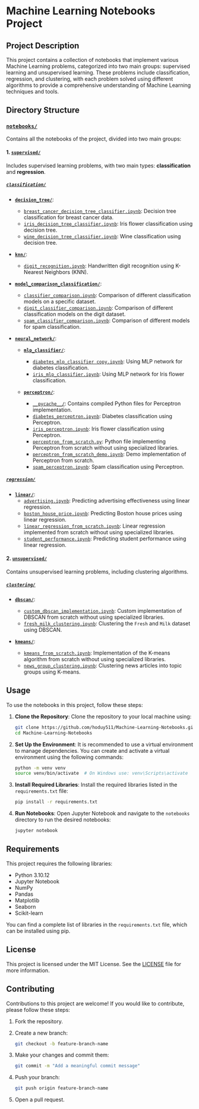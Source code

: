 # Machine Learning Notebooks Project

## Project Description
This project contains a collection of notebooks that implement various Machine Learning problems, categorized into two main groups: supervised learning and unsupervised learning. These problems include classification, regression, and clustering, with each problem solved using different algorithms to provide a comprehensive understanding of Machine Learning techniques and tools.

## Directory Structure

### [`notebooks/`](notebooks)
Contains all the notebooks of the project, divided into two main groups:

#### 1. [`supervised/`](notebooks/supervised)
Includes supervised learning problems, with two main types: **classification** and **regression**.

##### [`classification/`](notebooks/supervised/classification)
- **[`decision_tree/`](notebooks/supervised/classification/decison_tree)**: 
  - [`breast_cancer_decision_tree_classifier.ipynb`](notebooks/supervised/classification/decison_tree/breast_cancer_decision_tree_classifier.ipynb): Decision tree classification for breast cancer data.
  - [`iris_decision_tree_classifier.ipynb`](notebooks/supervised/classification/decison_tree/iris_decision_tree_classifier.ipynb): Iris flower classification using decision tree.
  - [`wine_decision_tree_classifier.ipynb`](notebooks/supervised/classification/decison_tree/wine_decision_tree_classifier.ipynb): Wine classification using decision tree.

- **[`knn/`](notebooks/supervised/classification/knn)**:
  - [`digit_recognition.ipynb`](notebooks/supervised/classification/knn/digit_recognition.ipynb): Handwritten digit recognition using K-Nearest Neighbors (KNN).

- **[`model_comparison_classification/`](notebooks/supervised/classification/model_comparison_classification)**:
  - [`classifier_comparison.ipynb`](notebooks/supervised/classification/model_comparison_classification/classifier_comparison.ipynb): Comparison of different classification models on a specific dataset.
  - [`digit_classifier_comparison.ipynb`](notebooks/supervised/classification/model_comparison_classification/digit_classifier_comparison.ipynb): Comparison of different classification models on the digit dataset.
  - [`spam_classifier_comparison.ipynb`](notebooks/supervised/classification/model_comparison_classification/spam_classifier_comparison.ipynb): Comparison of different models for spam classification.

- **[`neural_network/`](notebooks/supervised/classification/neural_network)**:
  - **[`mlp_classifier/`](notebooks/supervised/classification/neural_network/mlp_classifier)**:
    - [`diabetes_mlp_classifier copy.ipynb`](notebooks/supervised/classification/neural_network/mlp_classifier/diabetes_mlp_classifier%20copy.ipynb): Using MLP network for diabetes classification.
    - [`iris_mlp_classifier.ipynb`](notebooks/supervised/classification/neural_network/mlp_classifier/iris_mlp_classifier.ipynb): Using MLP network for Iris flower classification.
  
  - **[`perceptron/`](notebooks/supervised/classification/neural_network/perceptron)**:
    - [`__pycache__/`](notebooks/supervised/classification/neural_network/perceptron/__pycache__): Contains compiled Python files for Perceptron implementation.
    - [`diabetes_perceptron.ipynb`](notebooks/supervised/classification/neural_network/perceptron/diabetes_perceptron.ipynb): Diabetes classification using Perceptron.
    - [`iris_perceptron.ipynb`](notebooks/supervised/classification/neural_network/perceptron/iris_perceptron.ipynb): Iris flower classification using Perceptron.
    - [`perceptron_from_scratch.py`](notebooks/supervised/classification/neural_network/perceptron/perceptron_from_scratch.py): Python file implementing Perceptron from scratch without using specialized libraries.
    - [`perceptron_from_scratch_demo.ipynb`](notebooks/supervised/classification/neural_network/perceptron/perceptron_from_scratch_demo.ipynb): Demo implementation of Perceptron from scratch.
    - [`spam_perceptron.ipynb`](notebooks/supervised/classification/neural_network/perceptron/spam_perceptron.ipynb): Spam classification using Perceptron.

##### [`regression/`](notebooks/supervised/regression)
- **[`linear/`](notebooks/supervised/regression/linear)**:
  - [`advertising.ipynb`](notebooks/supervised/regression/linear/advertising.ipynb): Predicting advertising effectiveness using linear regression.
  - [`boston_house_price.ipynb`](notebooks/supervised/regression/linear/boston_house_price.ipynb): Predicting Boston house prices using linear regression.
  - [`linear_regression_from_scratch.ipynb`](notebooks/supervised/regression/linear/linear_regression_from_scratch.ipynb): Linear regression implemented from scratch without using specialized libraries.
  - [`student_performance.ipynb`](notebooks/supervised/regression/linear/student_performance.ipynb): Predicting student performance using linear regression.

#### 2. [`unsupervised/`](notebooks/unsupervised)
Contains unsupervised learning problems, including clustering algorithms.

##### [`clustering/`](notebooks/unsupervised/clustering)
- **[`dbscan/`](notebooks/unsupervised/clustering/dbscan)**:
  - [`custom_dbscan_implementation.ipynb`](notebooks/unsupervised/clustering/dbscan/custom_dbscan_implementation.ipynb): Custom implementation of DBSCAN from scratch without using specialized libraries.
  - [`fresh_milk_clustering.ipynb`](notebooks/unsupervised/clustering/dbscan/fresh_milk_clustering.ipynb): Clustering the `Fresh` and `Milk` dataset using DBSCAN.

- **[`kmeans/`](notebooks/unsupervised/clustering/kmeans)**:
  - [`kmeans_from_scratch.ipynb`](notebooks/unsupervised/clustering/kmeans/kmeans_from_scratch.ipynb): Implementation of the K-means algorithm from scratch without using specialized libraries.
  - [`news_group_clustering.ipynb`](notebooks/unsupervised/clustering/kmeans/news_group_clustering.ipynb): Clustering news articles into topic groups using K-means.

## Usage

To use the notebooks in this project, follow these steps:

1. **Clone the Repository**: Clone the repository to your local machine using:
   ```bash
   git clone https://github.com/hoduy511/Machine-Learning-Notebooks.git
   cd Machine-Learning-Notebooks
   ```

2. **Set Up the Environment**: It is recommended to use a virtual environment to manage dependencies. You can create and activate a virtual environment using the following commands:
   ```bash
   python -m venv venv
   source venv/bin/activate  # On Windows use: venv\Scripts\activate
   ```

3. **Install Required Libraries**: Install the required libraries listed in the `requirements.txt` file:
   ```bash
   pip install -r requirements.txt
   ```

4. **Run Notebooks**: Open Jupyter Notebook and navigate to the `notebooks` directory to run the desired notebooks:
   ```bash
   jupyter notebook
   ```

## Requirements

This project requires the following libraries:

- Python 3.10.12
- Jupyter Notebook
- NumPy
- Pandas
- Matplotlib
- Seaborn
- Scikit-learn

You can find a complete list of libraries in the `requirements.txt` file, which can be installed using pip.

## License

This project is licensed under the MIT License. See the [LICENSE](LICENSE) file for more information.

## Contributing

Contributions to this project are welcome! If you would like to contribute, please follow these steps:

1. Fork the repository.
2. Create a new branch:
   ```bash
   git checkout -b feature-branch-name
   ```

3. Make your changes and commit them:
   ```bash
   git commit -m "Add a meaningful commit message"
   ```

4. Push your branch:
   ```bash
   git push origin feature-branch-name
   ```

5. Open a pull request.
